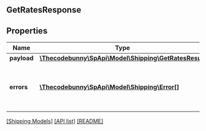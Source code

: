 ## GetRatesResponse

## Properties

Name | Type | Description | Notes
------------ | ------------- | ------------- | -------------
**payload** | [**\Thecodebunny\SpApi\Model\Shipping\GetRatesResult**](GetRatesResult.md) |  | [optional]
**errors** | [**\Thecodebunny\SpApi\Model\Shipping\Error[]**](Error.md) | A list of error responses returned when a request is unsuccessful. | [optional]

[[Shipping Models]](../) [[API list]](../../Api) [[README]](../../../README.md)
